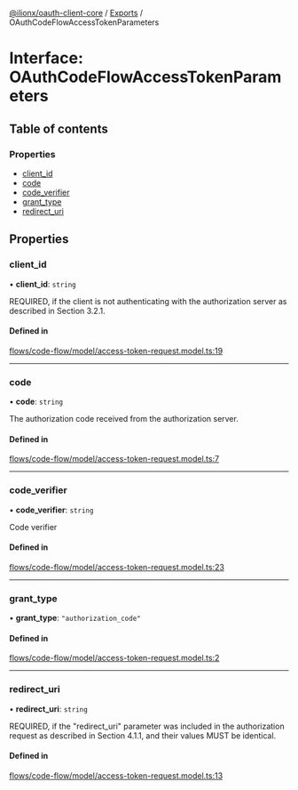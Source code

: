 [@ilionx/oauth-client-core](../README.md) / [Exports](../modules.md) / OAuthCodeFlowAccessTokenParameters

# Interface: OAuthCodeFlowAccessTokenParameters

## Table of contents

### Properties

- [client\_id](OAuthCodeFlowAccessTokenParameters.md#client_id)
- [code](OAuthCodeFlowAccessTokenParameters.md#code)
- [code\_verifier](OAuthCodeFlowAccessTokenParameters.md#code_verifier)
- [grant\_type](OAuthCodeFlowAccessTokenParameters.md#grant_type)
- [redirect\_uri](OAuthCodeFlowAccessTokenParameters.md#redirect_uri)

## Properties

### client\_id

• **client\_id**: `string`

REQUIRED, if the client is not authenticating with the authorization server
as described in Section 3.2.1.

#### Defined in

[flows/code-flow/model/access-token-request.model.ts:19](https://github.com/Q24/oauth-client/blob/d3fb1c4/packages/oauth-client-core/src/flows/code-flow/model/access-token-request.model.ts#L19)

___

### code

• **code**: `string`

The authorization code received from the authorization server.

#### Defined in

[flows/code-flow/model/access-token-request.model.ts:7](https://github.com/Q24/oauth-client/blob/d3fb1c4/packages/oauth-client-core/src/flows/code-flow/model/access-token-request.model.ts#L7)

___

### code\_verifier

• **code\_verifier**: `string`

Code verifier

#### Defined in

[flows/code-flow/model/access-token-request.model.ts:23](https://github.com/Q24/oauth-client/blob/d3fb1c4/packages/oauth-client-core/src/flows/code-flow/model/access-token-request.model.ts#L23)

___

### grant\_type

• **grant\_type**: ``"authorization_code"``

#### Defined in

[flows/code-flow/model/access-token-request.model.ts:2](https://github.com/Q24/oauth-client/blob/d3fb1c4/packages/oauth-client-core/src/flows/code-flow/model/access-token-request.model.ts#L2)

___

### redirect\_uri

• **redirect\_uri**: `string`

REQUIRED, if the "redirect_uri" parameter was included in the authorization
request as described in Section 4.1.1, and their values MUST be identical.

#### Defined in

[flows/code-flow/model/access-token-request.model.ts:13](https://github.com/Q24/oauth-client/blob/d3fb1c4/packages/oauth-client-core/src/flows/code-flow/model/access-token-request.model.ts#L13)
